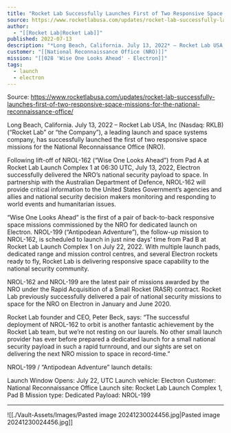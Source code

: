 ```yaml
---
title: "Rocket Lab Successfully Launches First of Two Responsive Space Missions for the  National Reconnaissance Office  "
source: https://www.rocketlabusa.com/updates/rocket-lab-successfully-launches-first-of-two-responsive-space-missions-for-the-national-reconnaissance-office/
author:
  - "[[Rocket Lab|Rocket Lab]]"
published: 2022-07-13
description: "*Long Beach, California. July 13, 2022* – Rocket Lab USA, Inc (Nasdaq: RKLB) (“Rocket Lab” or “the Company”), a leading launch and space systems company, has successfully launched the first of two responsive space missions for the National Reconnaissance Office (NRO)."
customer: "[[National Reconnaissance Office (NRO)]]"
mission: "[[028 'Wise One Looks Ahead' - Electron]]"
tags:
  - launch
  - electron
---
```


Source: https://www.rocketlabusa.com/updates/rocket-lab-successfully-launches-first-of-two-responsive-space-missions-for-the-national-reconnaissance-office/

Long Beach, California. July 13, 2022 – Rocket Lab USA, Inc (Nasdaq: RKLB) (“Rocket Lab” or “the Company”), a leading launch and space systems company, has successfully launched the first of two responsive space missions for the National Reconnaissance Office (NRO).  

Following lift-off of NROL-162 (“Wise One Looks Ahead”) from Pad A at Rocket Lab Launch Complex 1 at 06:30 UTC, July 13, 2022, Electron successfully delivered the NRO’s national security payload to space. In partnership with the Australian Department of Defence, NROL-162 will provide critical information to the United States Government’s agencies and allies and national security decision makers monitoring and responding to world events and humanitarian issues.

“Wise One Looks Ahead” is the first of a pair of back-to-back responsive space missions commissioned by the NRO for dedicated launch on Electron. NROL-199 (“Antipodean Adventure”), the follow-up mission to NROL-162, is scheduled to launch in just nine days’ time from Pad B at Rocket Lab Launch Complex 1 on July 22, 2022.  With multiple launch pads, dedicated range and mission control centres, and several Electron rockets ready to fly, Rocket Lab is delivering responsive space capability to the national security community.

NROL-162 and NROL-199 are the latest pair of missions awarded by the NRO under the Rapid Acquisition of a Small Rocket (RASR) contract. Rocket Lab previously successfully delivered a pair of national security missions to space for the NRO on Electron in January and June 2020.

Rocket Lab founder and CEO, Peter Beck, says: “The successful deployment of NROL-162 to orbit is another fantastic achievement by the Rocket Lab team, but we’re not resting on our laurels. No other small launch provider has ever before prepared a dedicated launch for a small national security payload in such a rapid turnround, and our sights are set on delivering the next NRO mission to space in record-time.”

NROL-199 / “Antipodean Adventure” launch details:

Launch Window Opens: July 22, UTC
Launch vehicle: Electron
Customer: National Reconnaissance Office
Launch site: Rocket Lab Launch Complex 1, Pad B
Mission type: Dedicated
Payload: NROL-199

---

![[./Vault-Assets/Images/Pasted image 20241230024456.jpg|Pasted image 20241230024456.jpg]]
